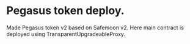 # Pegasus token deploy.

Made Pegasus token v2 based on Safemoon v2.
Here main contract is deployed using TransparentUpgradeableProxy.
